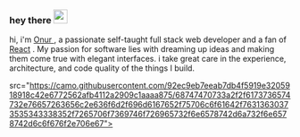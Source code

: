 ### hey there <img src="https://media.giphy.com/media/hvRJCLFzcasrR4ia7z/giphy.gif" width="25px">

hi, i'm [Onur ](https://onurpolat.me/), a passionate self-taught full stack web developer and a fan of [React](https://reactjs.org) . My passion for software lies with dreaming up ideas and making them come true with elegant interfaces. i take great care in the experience, architecture, and code quality of the things I build.



src="https://camo.githubusercontent.com/92ec9eb7eeab7db4f5919e3205918918c42e6772562afb4112a2909c1aaaa875/68747470733a2f2f6173736574732e76657263656c2e636f6d2f696d6167652f75706c6f61642f76313630373535343338352f7265706f7369746f726965732f6e6578742d6a732f6e6578742d6c6f676f2e706e67"></code>







<!--
**polatonur/polatonur** is a ✨ _special_ ✨ repository because its `README.md` (this file) appears on your GitHub profile.

Here are some ideas to get you started:

- 🔭 I’m currently working on ...
- 🌱 I’m currently learning ...
- 👯 I’m looking to collaborate on ...
- 🤔 I’m looking for help with ...
- 💬 Ask me about ...
- 📫 How to reach me: ...
- 😄 Pronouns: ...
- ⚡ Fun fact: ...
-->
